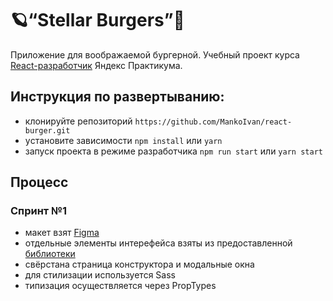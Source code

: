 # 🪐“Stellar Burgers”🍔

Приложение для воображаемой бургерной. 
Учебный проект курса [React-разработчик](https://practicum.yandex.ru/react/) Яндекс Практикума.

## Инструкция по развертыванию:
- клонируйте репозиторий `https://github.com/MankoIvan/react-burger.git`
- уcтановите зависимости `npm install` или `yarn`
- запуск проекта в режиме разработчика `npm run start` или `yarn start`

## Процесс
### Спринт №1
- макет взят [Figma](https://www.figma.com/file/zFGN2O5xktHl9VmoOieq5E/React-_-Проектные-задачи_external_link?node-id=0%3A1)
- отдельные элементы интерефейса взяты из предоставленной [библиотеки](https://www.npmjs.com/package/@ya.praktikum/react-developer-burger-ui-components)
- свёрстана страница конструктора и модальные окна
- для стилизации используется Sass
- типизация осуществляется через PropTypes